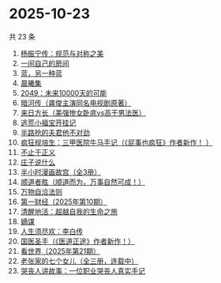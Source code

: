 # 2025-10-23

共 23 条

<!-- BEGIN WEREAD -->
<!-- 最后更新时间 2025-10-23 09:58:46 +0800 -->
1. [杨振宁传：规范与对称之美](https://weread.qq.com/web/bookDetail/4de32520813ab7c7dg0102c1)
1. [一间自己的房间](https://weread.qq.com/web/bookDetail/423320f0813ab8f58g01571e)
1. [蓝，另一种蓝](https://weread.qq.com/web/bookDetail/8b9324e0813ab70b0g017ca4)
1. [晨曦集](https://weread.qq.com/web/bookDetail/57432d4072051c975748318)
1. [2049：未来10000天的可能](https://weread.qq.com/web/bookDetail/bdd325d0813aba18dg0142a8)
1. [暗河传（龚俊主演同名电视剧原著）](https://weread.qq.com/web/bookDetail/b3f32cc0813ab8691g0124d3)
1. [来日方长（美强惨女卧底vs高干男法医）](https://weread.qq.com/web/bookDetail/9a932de0813aba8edg014095)
1. [逃荒小福宝开挂记](https://weread.qq.com/web/bookDetail/46232e30813aba8d4g018754)
1. [半路抢的夫君他不对劲](https://weread.qq.com/web/bookDetail/49c327d07310261f49c58d4)
1. [疯狂规培生：三甲医院牛马手记（《屁事也疯狂》作者新作！ ）](https://weread.qq.com/web/bookDetail/ef332170813aba876g011d57)
1. [不止于正义](https://weread.qq.com/web/bookDetail/85e32100813aba6c1g013c04)
1. [庄子说什么](https://weread.qq.com/web/bookDetail/d89327a072459794d894be9)
1. [半小时漫画故宫（全3册）](https://weread.qq.com/web/bookDetail/2a932490813aba8e3g011d9c)
1. [顺道者胜（顺道而为，万事自然可成！）](https://weread.qq.com/web/bookDetail/f1832020813ab9fe4g012bf1)
1. [万物自洽法则](https://weread.qq.com/web/bookDetail/00f32030813aba87ag018f6c)
1. [第一财经（2025年第10期）](https://weread.qq.com/web/bookDetail/d6d328d0813aba923g010e1c)
1. [清醒地活：超越自我的生命之旅](https://weread.qq.com/web/bookDetail/69b32bb072682c0f69bc9fe)
1. [嫡谋](https://weread.qq.com/web/bookDetail/cce32de0578343cce23f000)
1. [人生须尽欢：李白传](https://weread.qq.com/web/bookDetail/c64320e0813aba483g019de2)
1. [国医圣手（《医道正途》作者新作！）](https://weread.qq.com/web/bookDetail/86932020813aba4f4g0151b2)
1. [看世界（2025年第21期）](https://weread.qq.com/web/bookDetail/50c327a0813aba925g01643b)
1. [老张家的七个女儿（全三册，连载中）](https://weread.qq.com/web/bookDetail/12332100813ab8b6cg0155cf)
1. [哭丧人讲故事：一位职业哭丧人真实手记](https://weread.qq.com/web/bookDetail/89332420813aba51dg015be1)
<!-- END WEREAD -->